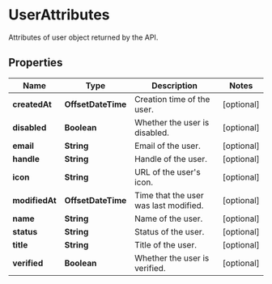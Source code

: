 

# UserAttributes

Attributes of user object returned by the API.

## Properties

Name | Type | Description | Notes
------------ | ------------- | ------------- | -------------
**createdAt** | **OffsetDateTime** | Creation time of the user. |  [optional]
**disabled** | **Boolean** | Whether the user is disabled. |  [optional]
**email** | **String** | Email of the user. |  [optional]
**handle** | **String** | Handle of the user. |  [optional]
**icon** | **String** | URL of the user&#39;s icon. |  [optional]
**modifiedAt** | **OffsetDateTime** | Time that the user was last modified. |  [optional]
**name** | **String** | Name of the user. |  [optional]
**status** | **String** | Status of the user. |  [optional]
**title** | **String** | Title of the user. |  [optional]
**verified** | **Boolean** | Whether the user is verified. |  [optional]



